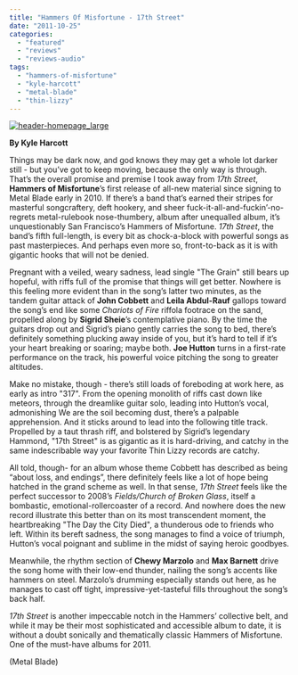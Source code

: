 ```yaml
---
title: "Hammers Of Misfortune - 17th Street"
date: "2011-10-25"
categories: 
  - "featured"
  - "reviews"
  - "reviews-audio"
tags: 
  - "hammers-of-misfortune"
  - "kyle-harcott"
  - "metal-blade"
  - "thin-lizzy"
---
```


[![](http://www.hellbound.ca/wp-content/uploads/2011/10/header-homepage_large.jpg "header-homepage_large")](http://www.hellbound.ca/wp-content/uploads/2011/10/header-homepage_large.jpg)

**By Kyle Harcott**

Things may be dark now, and god knows they may get a whole lot darker still - but you’ve got to keep moving, because the only way is through. That’s the overall promise and premise I took away from _17th Street_, **Hammers of Misfortune**’s first release of all-new material since signing to Metal Blade early in 2010. If there’s a band that’s earned their stripes for masterful songcraftery, deft hookery, and sheer fuck-it-all-and-fuckin’-no-regrets metal-rulebook nose-thumbery, album after unequalled album, it’s unquestionably San Francisco’s Hammers of Misfortune. _17th Street_, the band’s fifth full-length, is every bit as chock-a-block with powerful songs as past masterpieces. And perhaps even more so, front-to-back as it is with gigantic hooks that will not be denied.

Pregnant with a veiled, weary sadness, lead single "The Grain" still bears up hopeful, with riffs full of the promise that things will get better. Nowhere is this feeling more evident than in the song’s latter two minutes, as the tandem guitar attack of **John Cobbett** and **Leila Abdul-Rauf** gallops toward the song’s end like some _Chariots of Fire_ riffola footrace on the sand, propelled along by **Sigrid Sheie**’s contemplative piano. By the time the guitars drop out and Sigrid’s piano gently carries the song to bed, there’s definitely something plucking away inside of you, but it’s hard to tell if it’s your heart breaking or soaring; maybe both. **Joe Hutton** turns in a first-rate performance on the track, his powerful voice pitching the song to greater altitudes.

Make no mistake, though - there’s still loads of foreboding at work here, as early as intro "317". From the opening monolith of riffs cast down like meteors, through the dreamlike guitar solo, leading into Hutton’s vocal, admonishing We are the soil becoming dust, there’s a palpable apprehension. And it sticks around to lead into the following title track. Propelled by a taut thrash riff, and bolstered by Sigrid’s legendary Hammond, "17th Street" is as gigantic as it is hard-driving, and catchy in the same indescribable way your favorite Thin Lizzy records are catchy.

All told, though- for an album whose theme Cobbett has described as being “about loss, and endings”, there definitely feels like a lot of hope being hatched in the grand scheme as well. In that sense, _17th Street_ feels like the perfect successor to 2008’s _Fields/Church of Broken Glass_, itself a bombastic, emotional-rollercoaster of a record. And nowhere does the new record illustrate this better than on its most transcendent moment, the heartbreaking "The Day the City Died", a thunderous ode to friends who left. Within its bereft sadness, the song manages to find a voice of triumph, Hutton’s vocal poignant and sublime in the midst of saying heroic goodbyes.

Meanwhile, the rhythm section of **Chewy Marzolo** and **Max Barnett** drive the song home with their low-end thunder, nailing the song’s accents like hammers on steel. Marzolo’s drumming especially stands out here, as he manages to cast off tight, impressive-yet-tasteful fills throughout the song’s back half.

_17th Street_ is another impeccable notch in the Hammers’ collective belt, and while it may be their most sophisticated and accessible album to date, it is without a doubt sonically and thematically classic Hammers of Misfortune. One of the must-have albums for 2011.

(Metal Blade)
